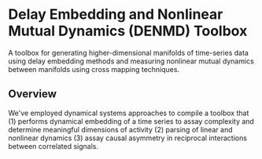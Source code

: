 # Delay Embedding and Nonlinear Mutual Dynamics (DENMD) Toolbox

A toolbox for generating higher-dimensional manifolds of time-series data using delay embedding methods and measuring nonlinear mutual dynamics between manifolds using cross mapping techniques.

## Overview

We've employed dynamical systems approaches to compile a toolbox that (1) performs dynamical embedding of a time series to assay complexity and determine meaningful dimensions of activity (2) parsing of linear and nonlinear dynamics (3) assay causal asymmetry in reciprocal interactions between correlated signals.